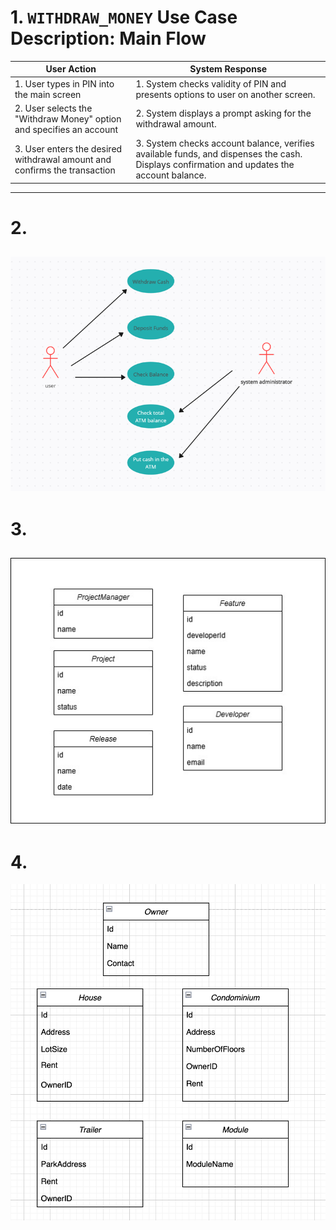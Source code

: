 # 1. `WITHDRAW_MONEY` Use Case Description: Main Flow
| **User Action**                                                          | **System Response**                                                                                    |
|--------------------------------------------------------------------------|--------------------------------------------------------------------------------------------------------|
| 1. User types in PIN into the main screen                                | 1. System checks validity of PIN and presents options to user on another screen.                       |
| 2. User selects the "Withdraw Money" option and specifies an account     | 2. System displays a prompt asking for the withdrawal amount.                                          |
| 3. User enters the desired withdrawal amount and confirms the transaction| 3. System checks account balance, verifies available funds, and dispenses the cash. Displays confirmation and updates the account balance. |
----

# 2.
![ATM User Case Diagram](./diagrams/atm_user_case_diagram.png) <br/>
----

# 3.
![q3_class_diagram](./diagrams/q3_class_diagram.jpg) </br>
----

# 4.
![q4_class_diagram](./diagrams/q4_class_diagram.png) </br>
